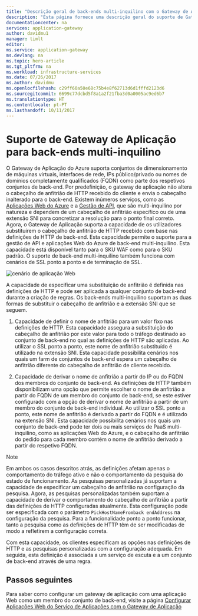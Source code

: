 ```yaml
---
title: "Descrição geral de back-ends multi-inquilino com o Gateway de Aplicação do Azure | Microsoft Docs"
description: "Esta página fornece uma descrição geral do suporte de Gateway de Aplicação para back-ends multi-inquilino."
documentationcenter: na
services: application-gateway
author: davidmu1
manager: timlt
editor: 
ms.service: application-gateway
ms.devlang: na
ms.topic: hero-article
ms.tgt_pltfrm: na
ms.workload: infrastructure-services
ms.date: 07/26/2017
ms.author: davidmu
ms.openlocfilehash: c29ff60a50e68c75b4e8f62713d6d1fffd2123d6
ms.sourcegitcommit: 6699c77dcbd5f8a1a2f21fba3d0a0005ac9ed6b7
ms.translationtype: HT
ms.contentlocale: pt-PT
ms.lasthandoff: 10/11/2017
---
```

# <a name="application-gateway-support-for-multi-tenant-back-ends"></a>Suporte de Gateway de Aplicação para back-ends multi-inquilino

O Gateway de Aplicação do Azure suporta conjuntos de dimensionamento de máquinas virtuais, interfaces de rede, IPs público/privado ou nomes de domínios completamente qualificados (FQDN) como parte dos respetivos conjuntos de back-end. Por predefinição, o gateway de aplicação não altera o cabeçalho de anfitrião de HTTP recebido do cliente e envia o cabeçalho inalterado para o back-end. Existem inúmeros serviços, como as [Aplicações Web do Azure](../app-service/app-service-web-overview.md) e a [Gestão de API](../api-management/api-management-key-concepts.md), que são multi-inquilino por natureza e dependem de um cabeçalho de anfitrião específico ou de uma extensão SNI para concretizar a resolução para o ponto final correto. Agora, o Gateway de Aplicação suporta a capacidade de os utilizadores substituírem o cabeçalho de anfitrião de HTTP recebido com base nas definições de HTTP de back-end. Esta capacidade permite o suporte para a gestão de API e aplicações Web do Azure de back-end multi-inquilino. Esta capacidade está disponível tanto para o SKU WAF como para o SKU padrão. O suporte de back-end multi-inquilino também funciona com cenários de SSL ponto a ponto e de terminação de SSL.

![cenário de aplicação Web](./media/application-gateway-web-app-overview/scenario.png)

A capacidade de especificar uma substituição de anfitrião é definida nas definições de HTTP e pode ser aplicada a qualquer conjunto de back-end durante a criação de regras. Os back-ends multi-inquilino suportam as duas formas de substituir o cabeçalho de anfitrião e a extensão SNI que se seguem.

1. Capacidade de definir o nome de anfitrião para um valor fixo nas definições de HTTP. Esta capacidade assegura a substituição do cabeçalho de anfitrião por este valor para todo o tráfego destinado ao conjunto de back-end no qual as definições de HTTP são aplicadas. Ao utilizar o SSL ponto a ponto, este nome de anfitrião substituído é utilizado na extensão SNI. Esta capacidade possibilita cenários nos quais um farm de conjuntos de back-end espera um cabeçalho de anfitrião diferente do cabeçalho de anfitrião de cliente recebido.

2. Capacidade de derivar o nome de anfitrião a partir do IP ou do FQDN dos membros do conjunto de back-end. As definições de HTTP também disponibilizam uma opção que permite escolher o nome de anfitrião a partir do FQDN de um membro do conjunto de back-end, se este estiver configurado com a opção de derivar o nome de anfitrião a partir de um membro do conjunto de back-end individual. Ao utilizar o SSL ponto a ponto, este nome de anfitrião é derivado a partir do FQDN e é utilizado na extensão SNI. Esta capacidade possibilita cenários nos quais um conjunto de back-end pode ter dois ou mais serviços de PaaS multi-inquilino, como as aplicações Web do Azure, e o cabeçalho de anfitrião do pedido para cada membro contém o nome de anfitrião derivado a partir do respetivo FQDN.

> [!NOTE]
> Em ambos os casos descritos atrás, as definições afetam apenas o comportamento do tráfego ativo e não o comportamento da pesquisa do estado de funcionamento. As pesquisas personalizadas já suportam a capacidade de especificar um cabeçalho de anfitrião na configuração da pesquisa. Agora, as pesquisas personalizadas também suportam a capacidade de derivar o comportamento do cabeçalho de anfitrião a partir das definições de HTTP configuradas atualmente. Esta configuração pode ser especificada com o parâmetro `PickHostNameFromback endAddress` na configuração da pesquisa. Para a funcionalidade ponto a ponto funcionar, tanto a pesquisa como as definições de HTTP têm de ser modificadas de modo a refletirem a configuração correta.

Com esta capacidade, os clientes especificam as opções nas definições de HTTP e as pesquisas personalizadas com a configuração adequada. Em seguida, esta definição é associada a um serviço de escuta e a um conjunto de back-end através de uma regra.

## <a name="next-steps"></a>Passos seguintes

Para saber como configurar um gateway de aplicação com uma aplicação Web como um membro do conjunto de back-end, visite a página [Configurar Aplicações Web do Serviço de Aplicações com o Gateway de Aplicação](application-gateway-web-app-powershell.md)
